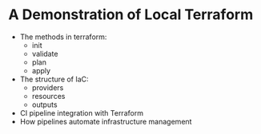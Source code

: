 # A Demonstration of Local Terraform

* The methods in terraform:
  * init
  * validate
  * plan
  * apply
* The structure of IaC:
  * providers
  * resources
  * outputs
* CI pipeline integration with Terraform
* How pipelines automate infrastructure management
